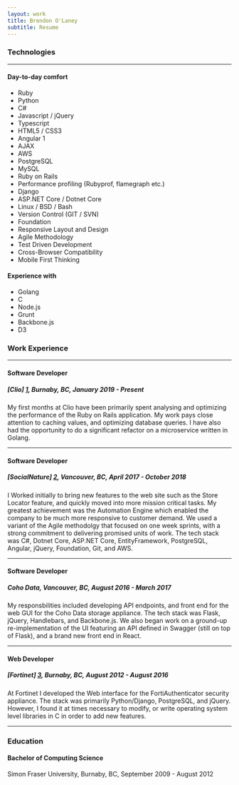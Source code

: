 ```yaml
---
layout: work
title: Brendon O'Laney
subtitle: Resume
---
```


### Technologies

* * *

#### Day-to-day comfort

- Ruby
- Python
- C#
- Javascript / jQuery
- Typescript
- HTML5 / CSS3
- Angular 1
- AJAX
- AWS
- PostgreSQL
- MySQL
- Ruby on Rails
- Performance profiling (Rubyprof, flamegraph etc.)
- Django
- ASP.NET Core / Dotnet Core
- Linux / BSD / Bash
- Version Control (GIT / SVN)
- Foundation
- Responsive Layout and Design
- Agile Methodology
- Test Driven Development
- Cross-Browser Compatibility
- Mobile First Thinking

#### Experience with

- Golang
- C
- Node.js
- Grunt
- Backbone.js
- D3

### Work Experience

* * *

#### Software Developer

##### [Clio] [1], Burnaby, BC, January 2019 - Present

My first months at Clio have been primarily spent analysing and optimizing the
performance of the Ruby on Rails application. My work pays close attention to
caching values, and optimizing database queries. I have also had the
opportunity to do a significant refactor on a microservice written in Golang.

* * *

#### Software Developer

##### [SocialNature] [2], Vancouver, BC, April 2017 - October 2018

I Worked initially to bring new features to the web site such as the Store
Locator feature, and quickly moved into more mission critical tasks. My
greatest achievement was the Automation Engine which enabled the company to be
much more responsive to customer demand. We used a variant of the Agile
methodolgy that focused on one week sprints, with a strong commitment to
delivering promised units of work. The tech stack was C#, Dotnet Core, ASP.NET
Core, EntityFramework, PostgreSQL, Angular, jQuery, Foundation, Git, and AWS.

* * *

#### Software Developer

##### Coho Data, Vancouver, BC, August 2016 - March 2017

My responsbilities included developing API endpoints, and front end for the web
GUI for the Coho Data storage appliance. The tech stack was Flask, jQuery,
Handlebars, and Backbone.js. We also began work on a ground-up
re-implementation of the UI featuring an API defined in Swagger (still on top
of Flask), and a brand new front end in React.

* * *

#### Web Developer

##### [Fortinet] [3], Burnaby, BC, August 2012 - August 2016

At Fortinet I developed the Web interface for the FortiAuthenticator security
appliance. The stack was primarily Python/Django, PostgreSQL, and jQuery.
However, I found it at times necessary to modify, or write operating system
level libraries in C in order to add new features.

* * *

### Education

#### Bachelor of Computing Science

Simon Fraser University, Burnaby, BC, September 2009 - August 2012

[1]: https://www.clio.com/
[2]: https://www.socialnature.com/
[3]: https://www.fortinet.com/

